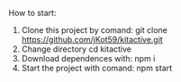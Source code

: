How to start:
1. Clone this project by comand: git clone https://github.com/jKot59/kitactive.git
2. Change directory cd kitactive
3. Download dependences with:  npm i
4. Start the project with comand: npm start 
